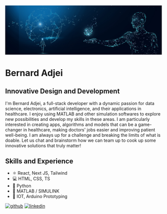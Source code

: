 ![Design and Development](banner.jpg)

# Bernard Adjei
## Innovative Design and Development

I'm Bernard Adjei, a full-stack developer with a dynamic passion for data science, electronics, artificial intelligence, and their applications in healthcare. I enjoy using MATLAB and other simulation softwares to explore new possibilities and develop my skills in these areas. I am particularly interested in creating apps, algorithms and models that can be a game-changer in healthcare, making doctors' jobs easier and improving patient well-being. I am always up for a challenge and breaking the limits of what is doable. Let us chat and brainstorm how we can team up to cook up some innovative solutions that truly matter!

## Skills and Experience
* ⚛ React, Next JS, Tailwind
* 💻 HTML, CSS, TS
* 🐍 Python
* 🧮 MATLAB / SIMULINK
* 📡 IOT, Arduino Prototyping


[<img src='https://cdn.jsdelivr.net/npm/simple-icons@3.0.1/icons/github.svg' alt='github' height='40'>](https://github.com/bengentle10)  [<img src='https://cdn.jsdelivr.net/npm/simple-icons@3.0.1/icons/linkedin.svg' alt='linkedin' height='40'>](https://www.linkedin.com/in/bernardmarfoadjei/)  

